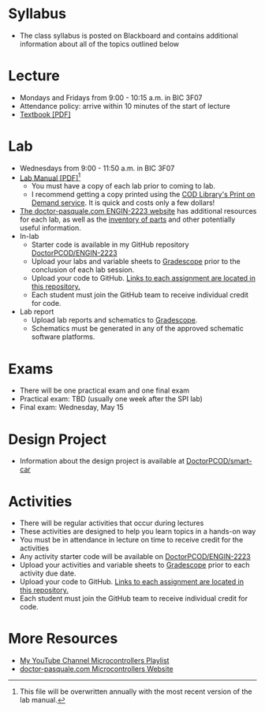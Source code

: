 # Syllabus

- The class syllabus is posted on Blackboard and contains additional information about all of the topics outlined below

# Lecture

- Mondays and Fridays from 9:00 - 10:15 a.m. in BIC 3F07
- Attendance policy: arrive within 10 minutes of the start of lecture
- [Textbook [PDF]](https://doctor-pasquale.com/wp-content/uploads/2021/02/The-Yellow-Book.pdf)

# Lab

- Wednesdays from 9:00 - 11:50 a.m. in BIC 3F07
- [Lab Manual [PDF]](https://doctor-pasquale.com/wp-content/uploads/2023/05/ENGIN-2223-Lab-Manual.pdf)[^1]
  - You must have a copy of each lab prior to coming to lab.
  - I recommend getting a copy printed using the [COD Library's Print on Demand service](https://library.cod.edu/pod). It is quick and costs only a few dollars!
- [The doctor-pasquale.com ENGIN-2223 website](https://doctor-pasquale.com/engin-2223/) has additional resources for each lab, as well as the [inventory of parts](https://doctor-pasquale.com/inventory/) and other potentially useful information.
- In-lab
  - Starter code is available in my GitHub repository [DoctorPCOD/ENGIN-2223](https://github.com/DoctorPCOD/DoctorPCOD/tree/6f21da729cd6a4dab8427e037235eb086b933f8a/ENGIN-2223)
  - Upload your labs and variable sheets to [Gradescope](https://www.gradescope.com) prior to the conclusion of each lab session.
  - Upload your code to GitHub. [Links to each assignment are located in this repository.](https://github.com/DoctorPCOD/DoctorPCOD/blob/e4edeb304172acf5bd9781e13e47b4f6a79a00f6/2024-spring/github-submission-links.md)
  - Each student must join the GitHub team to receive individual credit for code.
- Lab report
  - Upload lab reports and schematics to [Gradescope](https://www.gradescope.com).
  - Schematics must be generated in any of the approved schematic software platforms.

[^1]: This file will be overwritten annually with the most recent version of the lab manual.

# Exams

- There will be one practical exam and one final exam
- Practical exam: TBD (usually one week after the SPI lab)
- Final exam: Wednesday, May 15

# Design Project

- Information about the design project is available at [DoctorPCOD/smart-car](https://github.com/DoctorPCOD/DoctorPCOD/tree/6f21da729cd6a4dab8427e037235eb086b933f8a/smart-car)

# Activities

- There will be regular activities that occur during lectures
- These activities are designed to help you learn topics in a hands-on way
- You must be in attendance in lecture on time to receive credit for the activities
- Any activity starter code will be available on [DoctorPCOD/ENGIN-2223](https://github.com/DoctorPCOD/DoctorPCOD/tree/6f21da729cd6a4dab8427e037235eb086b933f8a/ENGIN-2223)
- Upload your activities and variable sheets to [Gradescope](https://www.gradescope.com) prior to each activity due date.
- Upload your code to GitHub. [Links to each assignment are located in this repository.](https://github.com/DoctorPCOD/DoctorPCOD/blob/e4edeb304172acf5bd9781e13e47b4f6a79a00f6/2024-spring/github-submission-links.md)
- Each student must join the GitHub team to receive individual credit for code.

# More Resources

- [My YouTube Channel Microcontrollers Playlist](https://www.youtube.com/playlist?list=PLo9WFV9pBhDtbcmTBeia_KIwWqLGu44GF)
- [doctor-pasquale.com Microcontrollers Website](https://doctor-pasquale.com/engin-2223/)
